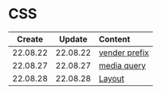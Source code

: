 # CSS
|Create|Update|Content|
|:-:|:-:|:--|
|22.08.22|22.08.22|[vender prefix](./vender_prefix.md)|
|22.08.27|22.08.27|[media query](./mediaQuery.md)|
|22.08.28|22.08.28|[Layout](./layout.md)|